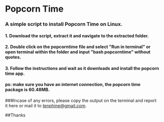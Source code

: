 # Popcorn Time
### A simple script to install Popcorn Time on Linux.

#### 1. Download the script, extract it and navigate to the extracted folder.
#### 2. Double click on the popcorntime file and select "Run in terminal" or open terminal within the folder and input "bash popcorntime" without quotes.
#### 3. Follow the instructions and wait as it downloads and install the popcorn time app.
#### ps: make sure you have an internet connection, the popcorn time package is 60.48MB.

###Incase of any errors, please copy the output on the terminal and report it here or mail it to tenphine@gmail.com.

##Thanks
